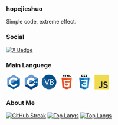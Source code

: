 ### hopejieshuo
Simple code, extreme effect.  

### Social
<div>
	<a href="https://x.com/hopeful8192" target="_blank">
        <img src="https://img.shields.io/badge/X-black?style=for-the-badge&logo=x" alt="X Badge"/>
	</a><br>
</div>

### Main Languege
<div>
    <img src="https://github.com/devicons/devicon/blob/master/icons/c/c-original.svg" title="C" alt="C" width="40" height="40"/>&nbsp;
    <img src="https://github.com/devicons/devicon/blob/master/icons/cplusplus/cplusplus-original.svg" title="C++" alt="C++" width="40" height="40"/>&nbsp;
    <img src="https://github.com/devicons/devicon/blob/master/icons/visualbasic/visualbasic-original.svg" title="VB" alt="VB" width="40" height="40"/>&nbsp;
    <img src="https://github.com/devicons/devicon/blob/master/icons/html5/html5-original-wordmark.svg" title="HTML5" alt="HTML5" width="40" height="40"/>&nbsp;
    <img src="https://github.com/devicons/devicon/blob/master/icons/css3/css3-original-wordmark.svg" title="CSS3" alt="CSS3" width="40" height="40"/>&nbsp;
    <img src="https://github.com/devicons/devicon/blob/master/icons/javascript/javascript-original.svg" title="JS" alt="JS" width="40" height="40"/>&nbsp;
</div>

### About Me
[![GitHub Streak](http://github-readme-streak-stats.herokuapp.com?user=hopejieshuo&theme=dark&background=000000)](https://git.io/streak-stats)
[![Top Langs](https://github-readme-stats.vercel.app/api/top-langs/?username=hopejieshuo&layout=compact&theme=vision-friendly-dark)](https://github.com/anuraghazra/github-readme-stats)
[![Top Langs](https://github-readme-stats.vercel.app/api?username=hopejieshuo&show_icons=true&locale=en&theme=dark)](https://github.com/anuraghazra/github-readme-stats)

